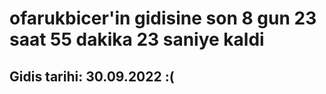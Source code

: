 # ofarukbicer'in gidisine son 8 gun 23 saat 55 dakika 23 saniye kaldi

## Gidis tarihi: 30.09.2022 :(